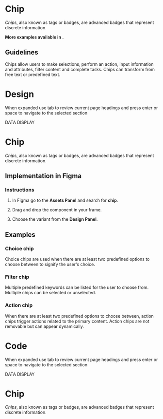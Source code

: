 # Chip

_Chips_, also known as tags or badges, are advanced badges that represent discrete information.

**More examples available in** **.**

## Guidelines

Chips allow users to make selections, perform an action, input information and attributes, filter content and complete tasks. Chips can transform from free text or predefined text.



# Design

When expanded use tab to review current page headings and press enter or space to navigate to the selected section

DATA DISPLAY

# Chip

_Chips_, also known as tags or badges, are advanced badges that represent discrete information.

## Implementation in Figma

### Instructions

1.  In Figma go to the **Assets Panel** and search for **chip**.
    
2.  Drag and drop the component in your frame.
    
3.  Choose the variant from the **Design Panel**.
    

## Examples

### Choice chip

Choice chips are used when there are at least two predefined options to choose between to signify the user's choice.

### Filter chip

Multiple predefined keywords can be listed for the user to choose from. Multiple chips can be selected or unselected.

### Action chip

When there are at least two predefined options to choose between, action chips trigger actions related to the primary content. Action chips are not removable but can appear dynamically.



# Code

When expanded use tab to review current page headings and press enter or space to navigate to the selected section

DATA DISPLAY

# Chip

_Chips_, also known as tags or badges, are advanced badges that represent discrete information.